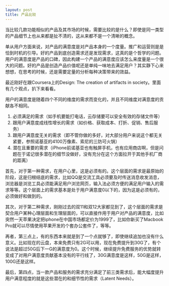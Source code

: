 ```yaml
---
layout: post
title: 产品比较
---
```


当比较几款功能相似的产品及其市场的时候，需要比较的是什么？即使是同一类型的产品细节上也从来都是扯不清的，这从来都不是一个清晰的概念。

单从用户方面来说，对产品的满意度是对产品本身的一个度量。推广和运营则是是恰到时机的引导。好的产品到底创造需求还是发现需求，这真的是个哲学的问题。用户的满意度是产品的口碑，因此构建一个产品的满意度应该怎么来度量是一个很大的问题。好的产品是创造产品价值呢还是单纯一味地去满足用户？其实静下心来想想，在思考的时候，还是需要定量的分析每种决策带来的效益。

最近刚好在跟Coursera上的Design: The creation of artifacts in society。里面有几个观点，扒下来看看。

用户的满意度是随着四个不同的维度的需求而变化的，并且不同维度对满意度的贡献各不相同。

1. 必须满足的需求（如手机要能打电话，云存储要可以安全有效的存储文件等）
2. 跟用户满意度成线性增长的需求（如价格、获取成本、打折、促销、售后服务）
3. 跟用户满意度无关的需求（即不管你做的多好，对大部分用户来说这个都无关紧要，参照诺基亚的4100万像素、索尼的三防可火锅）
4. 潜在且重要的需求（iPhone前诺基亚也有触屏手机，也有应用商店啊，但是问题在于诺记很多潜在的细节没做好，没有充分在这个方面拉开于其他手机厂商的距离）

首先，对于第一种需求，在用户心里，这是必须有的。这个层面的需求是最原始的阶段，这是归根结底的需求，比如QQ是交流工具必须要及时传送消息收发消息，浏览器是浏览工具必须能满足用户浏览网页，输入法必须方便的满足用户输入的需求等等。这个层面上的需求基本是处于用户满意度0以下的，因为这是必须有的，必须做好和做到的。

其次，对于第二种需求，刚刚过去的双11和双12大家都见到了，这个层面的需求是契合用户某种心理层面和生理层面的，可以直接作用于用户对产品的满意度，比如突然一天苹果决定把iphone在中国市场都定价为1999了，比如你新买了Macbook Pro就可以尽情使用苹果开发的个套办公套件了，等等。

再者，第三点上，有的东西本来就是到了一个点就够了，即使继续追加也没有什么意义。比如现在的云盘，本来免费只有2G可以用，现在免费提升到30G了，有个说法是超过50G后下一G的满意度为0。这个时候，继续提升免费服务的优势就转变成了对用户满意度贡献基本没有的平行线了，30G满意度是这样，50G是这样，100G还是这样。

最后，第四点，当一款产品和服务的需求充分满足了前三类需求后，能大幅度提升用户满意程度的就是这些潜在的和细节性的需求（Latent Needs）。

